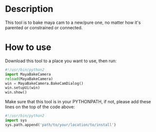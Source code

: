 # Description
This tool is to bake maya cam to a new/pure one, no matter how it's parented or constrained or connected.
# How to use
Download this tool to a place you want to use, then run:

```python
#!/usr/bin/python2
import MayaBakeCamera
reload(MayaBakeCamera)
win = MayaBakeCamera.BakeCamDialog()
win.setupUi(win)
win.show()
```
Make sure that this tool is in your PYTHONPATH, if not, please add these lines on the top of the code above:
```python
#!/usr/bin/python2
import sys
sys.path.append('path/to/your/location/to/install')
```
